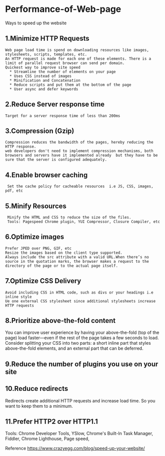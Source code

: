 # Performance-of-Web-page
Ways to speed up the website 

## 1.Minimize HTTP Requests
    Web page load time is spend on downloading resources like images, stylesheets, scripts, templates, etc. 
    An HTTP request is made for each one of these elements. There is a limit of parallel request browser can send per domain.
    Quickest way to improve site speed
      * Streamline the number of elements on your page
      * Uses CSS instead of images
      * Minification and Concatenation
      * Reduce scripts and put them at the bottom of the page
      * User async and defer keywords
## 2.Reduce Server response time
    Target for a server response time of less than 200ms
## 3.Compression (Gzip)      
    Compression reduces the bandwidth of the pages, hereby reducing the HTTP response. 
    web developers don't need to implement compression mechanisms, both browsers and servers have it implemented already  but they have to be sure that the server is configured adequately.
## 4.Enable browser caching
     Set the cache policy for cacheable resources  i.e JS, CSS, images, pdf, etc
## 5.Minify Resources
     Minify the HTML and CSS to reduce the size of the files.
     Tools: Pagespeed Chrome plugin, YUI Compressor, Closure Compiler, etc
## 6.Optimize images
    Prefer JPED over PNG, GIF, etc
    Resize the images based on the client type supported.
    Always include the src attribute with a valid URL.When there’s no source in the quotation marks, the browser makes a request to the directory of the page or to the actual page itself. 
## 7.Optimize CSS Delivery
    Avoid including CSS in HTML code, such as divs or your headings i.e inline style
    Ue one external CSS stylesheet since additional stylesheets increase HTTP requests
## 8.Prioritize above-the-fold content
   You can improve user experience by having your above-the-fold (top of the page) load faster—even if the rest of the page takes a few seconds to load.
   Consider splitting your CSS into two parts: a short inline part that styles above-the-fold elements, and an external part that can be deferred.
## 9.Reduce the number of plugins you use on your site
## 10.Reduce redirects
   Redirects create additional HTTP requests and increase load time. So you want to keep them to a minimum.
## 11.Prefer HTTP2 over HTTP1.1

Tools:
    Chrome Developer Tools, YSlow, Chrome's Built-In Task Manager, Fiddler, Chrome Lighthouse, Page speed,

Reference
https://www.crazyegg.com/blog/speed-up-your-website/

